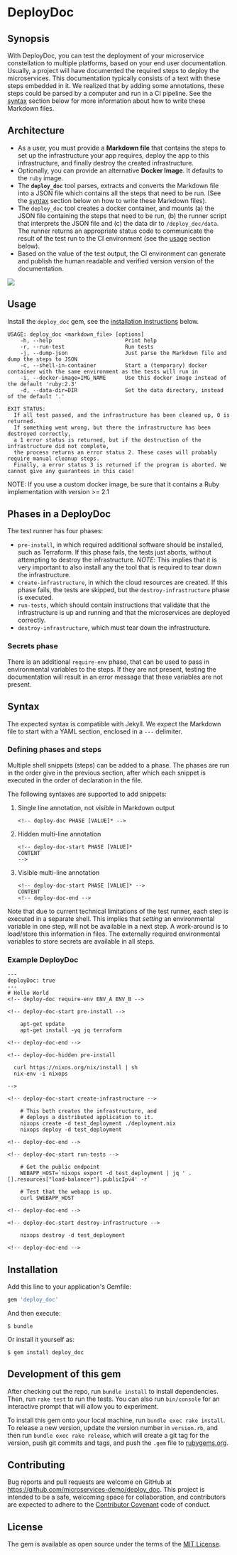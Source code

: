 # DeployDoc

## Synopsis
With DeployDoc, you can test the deployment of your microservice constellation to multiple
platforms, based on your end user documentation.
Usually, a project will have documented the required steps to deploy the microservices.
This documentation typically consists of a text with these steps embedded in it.
We realized that by adding some annotations, these steps could be parsed by a computer and
run in a CI pipeline. See the [syntax](#syntax) section below for more information about
how to write these Markdown files.

## Architecture
- As a user, you must provide a **Markdown file** that contains the steps to set up the
  infrastructure your app requires, deploy the app to this infrastructure, and finally destroy the
  created infrastructure.
- Optionally, you can provide an alternative **Docker Image**. It defaults to the `ruby` image.
- The **`deploy_doc`** tool parses, extracts and converts the Markdown file into a JSON file which
  contains all the steps that need to be run. (See the [syntax](#syntax) section below on
  how to write these Markdown files).
- The `deploy_doc` tool creates a docker container, and mounts (a) the JSON file containing the
  steps that need to be run, (b) the runner script that interprets the JSON file and (c) the
  data dir to `/deploy_doc/data`. The runner returns an appropriate status code to communicate
  the result of the test run to the CI environment (see the [usage](#usage) section below).
- Based on the value of the test output, the CI environment can generate and publish the
  human readable and verified version version of the documentation.


<img src="doc/fig/architecture.png">

## Usage
Install the `deploy_doc` gem, see the [installation instructions](#installation) below.

```
USAGE: deploy_doc <markdown_file> [options]
    -h, --help                       Print help
    -r, --run-test                   Run tests
    -j, --dump-json                  Just parse the Markdown file and dump the steps to JSON
    -c, --shell-in-container         Start a (temporary) docker container with the same environment as the tests will run in
    -i, --docker-image=IMG_NAME      Use this docker image instead of the default 'ruby:2.3'
    -d, --data-dir=DIR               Set the data directory, instead of the default '.'

EXIT STATUS:
  If all test passed, and the infrastructure has been cleaned up, 0 is returned.
  If something went wrong, but there the infrastructure has been destroyed correctly,
  a 1 error status is returned, but if the destruction of the infrastructure did not complete,
  the process returns an error status 2. These cases will probably require manual cleanup steps.
  Finally, a error status 3 is returned if the program is aborted. We cannot give any guarantees in this case!
```

NOTE: If you use a custom docker image, be sure that it contains a Ruby implementation with version >= 2.1

## Phases in a DeployDoc
The test runner has four phases:

- `pre-install`, in which required additional software should be installed, such as Terraform.
  If this phase fails, the tests just aborts, without attempting to destroy the infrastructure.
  *NOTE*: This implies that it is very important to also install any the tool that is required
  to tear down the infrastructure.
- `create-infrastructure`, in which the cloud resources are created. If this phase fails,
  the tests are skipped, but the `destroy-infrastructure` phase is executed.
- `run-tests`, which should contain instructions that validate that the infrastructure is up and
   running and that the microservices are deployed correctly.
-  `destroy-infrastructure`, which must tear down the infrastructure.

### Secrets phase
There is an additional `require-env` phase, that can be used to pass in environmental variables to
the steps. If they are not present, testing the documentation will result in an error message that
these variables are not present.


## Syntax
The expected syntax is compatible with Jekyll.
We expect the Markdown file to start with a YAML section, enclosed in a `---` delimiter.

### Defining phases and steps
Multiple shell snippets (steps) can be added to a phase.
The phases are run in the order give in the previous section, after which each snippet is executed
in the order of declaration in the file.

The following syntaxes are supported to add snippets:

 1. Single line annotation, not visible in Markdown output

        <!-- deploy-doc PHASE [VALUE]* -->

 2. Hidden multi-line annotation

        <!-- deploy-doc-start PHASE [VALUE]*
        CONTENT
        -->

 3. Visible multi-line annotation

        <!-- deploy-doc-start PHASE [VALUE]* -->
        CONTENT
        <!-- deploy-doc-end -->

Note that due to current technical limitations of the test runner, each step is executed in a
separate shell.  This implies that *setting* an environmental variable in one step, will not be
available in a next step. A work-around is to load/store this information in files.
The externally required environmental variables to store secrets are available in all steps.


### Example DeployDoc

```
---
deployDoc: true
---
# Hello World
<!-- deploy-doc require-env ENV_A ENV_B -->

<!-- deploy-doc-start pre-install -->

    apt-get update
    apt-get install -yq jq terraform

<!-- deploy-doc-end -->

<!-- deploy-doc-hidden pre-install

  curl https://nixos.org/nix/install | sh
  nix-env -i nixops

-->

<!-- deploy-doc-start create-infrastructure -->

    # This both creates the infrastructure, and
    # deploys a distributed application to it.
    nixops create -d test_deployment ./deployment.nix
    nixops deploy -d test_deployment

<!-- deploy-doc-end -->

<!-- deploy-doc-start run-tests -->

    # Get the public endpoint
    WEBAPP_HOST=`nixops export -d test_deployment | jq ' .[].resources["load-balancer"].publicIpv4' -r`

    # Test that the webapp is up.
    curl $WEBAPP_HOST

<!-- deploy-doc-end -->

<!-- deploy-doc-start destroy-infrastructure -->

    nixops destroy -d test_deployment

<!-- deploy-doc-end -->
```

## Installation

Add this line to your application's Gemfile:

```ruby
gem 'deploy_doc'
```

And then execute:

    $ bundle

Or install it yourself as:

    $ gem install deploy_doc

## Development of this gem

After checking out the repo, run `bundle install` to install dependencies.
Then, run `rake test` to run the tests.
You can also run `bin/console` for an interactive prompt that will allow you to experiment.

To install this gem onto your local machine, run `bundle exec rake install`.
To release a new version, update the version number in `version.rb`, and then run
`bundle exec rake release`, which will create a git tag for the version, push git commits and tags,
and push the `.gem` file to [rubygems.org](https://rubygems.org).

## Contributing

Bug reports and pull requests are welcome on GitHub at https://github.com/microservices-demo/deploy_doc.
This project is intended to be a safe, welcoming space for collaboration, and contributors are
expected to adhere to the [Contributor Covenant](http://contributor-covenant.org) code of conduct.

## License

The gem is available as open source under the terms of the [MIT License](http://opensource.org/licenses/MIT).
